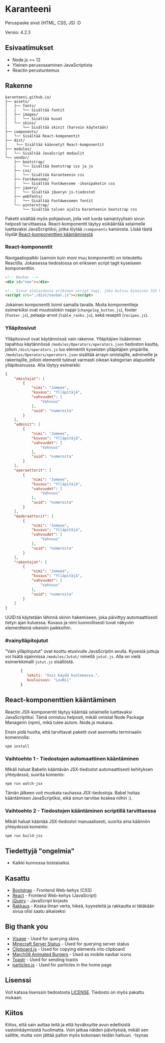 # Karanteeni

Peruspaske sivut (HTML, CSS, JS) :D

Versio: 4.2.3

## Esivaatimukset

- Node.js >= 12
- Yleinen perusosaaminen JavaScriptista
- Reactin perustuntemus

## Rakenne

```
karanteeni.github.io/
├── assets/
│   ├── fonts/
|   |   └── Sisältää fontit
│   ├── images/
|   |   └── Sisältää kuvat
│   └── skins/
|       └── Sisältää skinit (harvoin käytetään)
├── components/
│   └── Sisältää React-komponentit
├── dist/
|    └── Sisältää käännetyt React-komponentit
├── modules/
|   └── Sisältää JavaScript moduulit
└── vendor/
    ├── bootstrap/
    |   └── Sisältää bootstrap css ja js
    ├── css/
    |   └── Sisältää Karanteenin css
    ├── FontAwesome/
    |   └── Sisältää FontAwesome -ikonipaketin css
    ├── jquery/
    |   └── Sisältää jQueryn js-tiedostot
    ├── webfonts/
    |   └── Sisältää FontAwesomen fontit
    └── winterstrap/
        └── Sisältää talven ajalta Karanteenin bootstrap css
```

Paketti sisältää myös pohjasivun, jolla voit luoda samantyylisen sivun helposti tarvittaessa. React-komponentit täytyy esikääntää selaimelle luettavaksi JavaScriptiksi, jotka löytää `/components` kansiosta. Lisää tästä löydät [React-komponenttien kääntämisestä](#React-komponenttien-kääntäminen)

### React-komponentit

Navigaatiopalkki (samoin kuin moni muu komponentti) on toteutettu Reactilla. Jokaisessa tiedostossa on erikseen script tagit kyseiseen komponenttiin.

```html
<!-- Navbar -->
<div id="nav"></div>

<!-- Sivun alalaidassa erikseen script tagi, joka kutsuu kyseisen JSX komponentin. -->
<script src="./dist/navbar.js"></script>
```

Jokainen komponentti toimii samalla tavalla. Muita komponentteja esimerkiksi ovat muutoslokin nappi (`changelog_button.js`), footer (`footer.js`), pelaaja-arvot (`table_ranks.js`), sekä reseptit (`recipes.js`).

### Ylläpitosivut

Ylläpitosivut ovat käytännössä vain rakenne. Ylläpitäjien lisääminen tapahtuu käytännössä `/modules/Operators/operators.json` tiedoston kautta, jolloin `/dist/operators.js` luo elementit kyseisten ylläpitäjien ympärille. `/modules/Operators/operators.json` sisältää arrayn omistajille, admineille ja rakentajille, jolloin elementit tulevat varmasti oikean kategorian alapuolelle ylläpitosivussa. Alta löytyy esimerkki:

```json
{
    "omistajat": [
        {
            "nimi": "Jomeee",
            "kuvaus": "Ylläpitäjä",
            "vahvuudet": [
                "Vahvuus"
            ],
            "uuid": "numeroita"
        }
    ],
    "adminit": [
        {
            "nimi": "Jomeee",
            "kuvaus": "Ylläpitäjä",
            "vahvuudet": [
                "Vahvuus"
            ],
            "uuid": "numeroita"
        }
    ],
    "operaattorit": [
        {
            "nimi": "Jomeee",
            "kuvaus": "Ylläpitäjä",
            "vahvuudet": [
                "Vahvuus"
            ],
            "uuid": "numeroita"
        }
    ],
    "moderaattorit": [
        {
            "nimi": "Jomeee",
            "kuvaus": "Ylläpitäjä",
            "vahvuudet": [
                "Vahvuus"
            ],
            "uuid": "numeroita"
        }
    ],
    "rakentajat": [
        {
            "nimi": "Jomeee",
            "kuvaus": "Ylläpitäjä",
            "vahvuudet": [
                "Vahvuus"
            ],
            "uuid": "numeroita"
        }
    ]
}
```
UUID:tä käytetään lähinnä skinin hakemiseen, joka päivittyy automaattisesti tietyn ajan kuluessa. Kuvaus ja nimi luonnollisesti tuvat näkyviin elementteinä oikeisiin paikkoihin.

### #vainylläpitojutut

"Vain ylläpitojutut" ovat koottu etusivulle JavaScriptin avulla. Kyseisiä juttuja voi lisätä sijainnissa `/modules/Jutut/` nimellä `jutut.js`. Alla on vielä esimerkkimalli `jutut.js` sisällöstä.

```javascript
       {
          teksti: "Vois käydä kuolemassa.",
          kuuluisuus: "LouNii"
       }
```

## React-komponenttien kääntäminen

Reactin JSX-komponentit täytyy kääntää selaimelle luettavaksi JavaScriptiksi. Tämä onnistuu helposti, mikäli omistat Node Package Managerin (npm), mikä tulee autom. Node.js mukana. 

Ensin pidä huolta, että tarvittavat paketit ovat asennettu terminaalin komennolla:

`npm install`

### Vaihtoehto 1 - Tiedostojen automaattinen kääntäminen

Mikäli haluat Babelin kääntävän JSX-tiedostot automaattisesti kehityksen yhteydessä, suorita komento:

`npm run watch-jsx`

Tämän jälkeen voit muokata rauhassa JSX-tiedostoja. Babel hoitaa kääntämisen JavaScriptiksi, eikä sinun tarvitse koskea niihin :).

### Vaihtoehto 2 - Tiedostojen kääntäminen scriptillä tarvittaessa

Mikäli haluat kääntää JSX-tiedostot manuaalisesti, suorita aina käännön yhteydessä komento:

`npm run build-jsx`


## Tiedettyjä "ongelmia"

* Kaikki kunnossa toistaiseksi.

## Kasattu

* [Bootstrap](https://getbootstrap.com/) - Frontend Web-kehys (CSS)
* [React](https://reactjs.org/) - Frontend Web-kehys (JavaScript)
* [jQuery](https://jquery.com/) - JavaScript kirjasto
* [Rakkaus](https://fi.wikipedia.org/wiki/Rakkaus) - Koska ilman verta, hikeä, kyyneleitä ja rakkautta ei tätäkään sivua olisi saatu aikaiseksi

## Big thank you

* [Visage](https://visage.surgeplay.com/) - Used for querying skins
* [Minecraft Server Status](https://mcsrvstat.us/) - Used for querying server status
* [Clipboard.js](https://clipboardjs.com/) - Used for copying elements into clipboard
* [March08 Animated Burgers](https://march08.github.io/animated-burgers/) - Used as mobile navbar icons
* [Toastr](https://toastrjs.com/) - Used for sending toasts
* [particles.js](https://vincentgarreau.com/particles.js/) - Used for particles in the home page

## Lisenssi

Voit katsoa lisenssin tiedostosta [LICENSE](https://raw.githubusercontent.com/Karanteeni/karanteeni.github.io/master/LICENSE.md). Tiedosto on myös pakattu mukaan.

## Kiitos

Kiitos, että sain auttaa teitä ja että hyväksyitte avun edellisistä vastoinkäymisistä huolimatta. Voin jatkaa näiden päivityksiä, mikäli sen sallitte, mutta voin jättää pallon myös kokonaan teidän haltuun. -Ixynas

